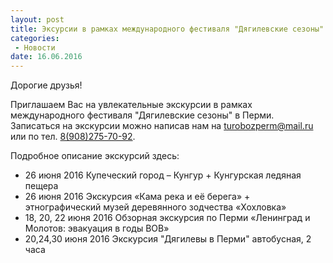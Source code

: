 ```yaml
---
layout: post
title: Эксурсии в рамках международного фестиваля "Дягилевские сезоны" в Перми
categories:
 - Новости
date: 16.06.2016
---
```

Дорогие друзья!

Приглашаем Вас на увлекательные экскурсии в рамках международного фестиваля
"Дягилевские сезоны" в Перми. Записаться на экскурсии можно написав нам на
[turobozperm@mail.ru](mailto:turobozperm@mail.ru) или по тел. [8(908)275-70-92](tel:89082757092).

Подробное описание экскурсий здесь:

* 26 июня 2016 Купеческий город – Кунгур + Кунгурская ледяная пещера
* 26 июня 2016 Экскурсия «Кама река и её берега» + этнографический музей деревянного зодчества «Хохловка» 
* 18, 20, 22 июня 2016 Обзорная экскурсия по Перми «Ленинград и Молотов: эвакуация в годы ВОВ»
* 20,24,30 июня 2016 Экскурсия "Дягилевы в Перми" автобусная, 2 часа 
